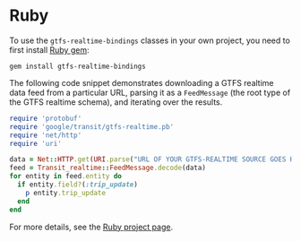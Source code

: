 # Ruby

To use the `gtfs-realtime-bindings` classes in your own project, you need to first install [Ruby gem](https://rubygems.org/gems/gtfs-realtime-bindings):

```
gem install gtfs-realtime-bindings
```

The following code snippet demonstrates downloading a GTFS realtime data feed from a particular URL, parsing it as a `FeedMessage` (the root type of the GTFS realtime schema), and iterating over the results.

```ruby
require 'protobuf'
require 'google/transit/gtfs-realtime.pb'
require 'net/http'
require 'uri'

data = Net::HTTP.get(URI.parse("URL OF YOUR GTFS-REALTIME SOURCE GOES HERE"))
feed = Transit_realtime::FeedMessage.decode(data)
for entity in feed.entity do
  if entity.field?(:trip_update)
    p entity.trip_update
  end
end
```

For more details, see the [Ruby project page](https://github.com/google/gtfs-realtime-bindings/tree/master/ruby).